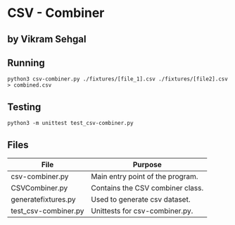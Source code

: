 # CSV - Combiner
## by Vikram Sehgal

## Running

    python3 csv-combiner.py ./fixtures/[file_1].csv ./fixtures/[file2].csv > combined.csv

## Testing

    python3 -m unittest test_csv-combiner.py 


## Files

| File | Purpose|
|--|----|
| csv-combiner.py | Main entry point of the program. |
|CSVCombiner.py| Contains the CSV combiner class.|
|generatefixtures.py| Used to generate csv dataset.|
|test_csv-combiner.py| Unittests for csv-combiner.py.|

